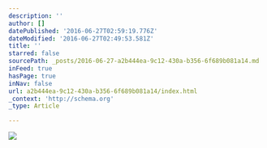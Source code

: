 ```yaml
---
description: ''
author: []
datePublished: '2016-06-27T02:59:19.776Z'
dateModified: '2016-06-27T02:49:53.581Z'
title: ''
starred: false
sourcePath: _posts/2016-06-27-a2b444ea-9c12-430a-b356-6f689b081a14.md
inFeed: true
hasPage: true
inNav: false
url: a2b444ea-9c12-430a-b356-6f689b081a14/index.html
_context: 'http://schema.org'
_type: Article

---
```

![](https://the-grid-user-content.s3-us-west-2.amazonaws.com/9e95c560-fd6e-468c-885e-c7f347d822ca.png)